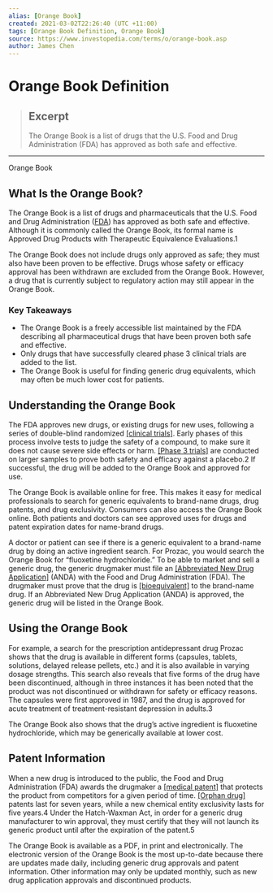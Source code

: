 ```yaml
---
alias: [Orange Book]
created: 2021-03-02T22:26:40 (UTC +11:00)
tags: [Orange Book Definition, Orange Book]
source: https://www.investopedia.com/terms/o/orange-book.asp
author: James Chen
---
```


# Orange Book Definition

> ## Excerpt
> The Orange Book is a list of drugs that the U.S. Food and Drug Administration (FDA) has approved as both safe and effective.

---

Orange Book
## What Is the Orange Book?

The Orange Book is a list of drugs and pharmaceuticals that the U.S. Food and Drug Administration ([FDA](https://www.investopedia.com/terms/f/fda.asp)) has approved as both safe and effective. Although it is commonly called the Orange Book, its formal name is Approved Drug Products with Therapeutic Equivalence Evaluations.1

The Orange Book does not include drugs only approved as safe; they must also have been proven to be effective. Drugs whose safety or efficacy approval has been withdrawn are excluded from the Orange Book. However, a drug that is currently subject to regulatory action may still appear in the Orange Book.

### Key Takeaways

-   The Orange Book is a freely accessible list maintained by the FDA describing all pharmaceutical drugs that have been proven both safe and effective.
-   Only drugs that have successfully cleared phase 3 clinical trials are added to the list.
-   The Orange Book is useful for finding generic drug equivalents, which may often be much lower cost for patients.

## Understanding the Orange Book

The FDA approves new drugs, or existing drugs for new uses, following a series of double-blind randomized [[clinical trials]](https://www.investopedia.com/terms/c/clinical-trials.asp). Early phases of this process involve tests to judge the safety of a compound, to make sure it does not cause severe side effects or harm. [[Phase 3 trials]](https://www.investopedia.com/terms/p/phase-3.asp) are conducted on larger samples to prove both safety and efficacy against a placebo.2 If successful, the drug will be added to the Orange Book and approved for use.

The Orange Book is available online for free. This makes it easy for medical professionals to search for generic equivalents to brand-name drugs, drug patents, and drug exclusivity. Consumers can also access the Orange Book online. Both patients and doctors can see approved uses for drugs and patent expiration dates for name-brand drugs.

A doctor or patient can see if there is a generic equivalent to a brand-name drug by doing an active ingredient search. For Prozac, you would search the Orange Book for “fluoxetine hydrochloride.” To be able to market and sell a generic drug, the generic drugmaker must file an [[Abbreviated New Drug Application]](https://www.investopedia.com/terms/a/abbreviated-new-drug-application-anda.asp) (ANDA) with the Food and Drug Administration (FDA). The drugmaker must prove that the drug is [[bioequivalent]](https://www.investopedia.com/terms/b/bioequivalence.asp) to the brand-name drug. If an Abbreviated New Drug Application (ANDA) is approved, the generic drug will be listed in the Orange Book.

## Using the Orange Book

For example, a search for the prescription antidepressant drug Prozac shows that the drug is available in different forms (capsules, tablets, solutions, delayed release pellets, etc.) and it is also available in varying dosage strengths. This search also reveals that five forms of the drug have been discontinued, although in three instances it has been noted that the product was not discontinued or withdrawn for safety or efficacy reasons. The capsules were first approved in 1987, and the drug is approved for acute treatment of treatment-resistant depression in adults.3

The Orange Book also shows that the drug’s active ingredient is fluoxetine hydrochloride, which may be generically available at lower cost.

## Patent Information

When a new drug is introduced to the public, the Food and Drug Administration (FDA) awards the drugmaker a [[medical patent]](https://www.investopedia.com/terms/m/medical-patent.asp) that protects the product from competitors for a given period of time. [[Orphan drug]](https://www.investopedia.com/ask/answers/06/orphandrugstatus.asp) patents last for seven years, while a new chemical entity exclusivity lasts for five years.4 Under the Hatch-Waxman Act, in order for a generic drug manufacturer to win approval, they must certify that they will not launch its generic product until after the expiration of the patent.5

The Orange Book is available as a PDF, in print and electronically. The electronic version of the Orange Book is the most up-to-date because there are updates made daily, including generic drug approvals and patent information. Other information may only be updated monthly, such as new drug application approvals and discontinued products.

